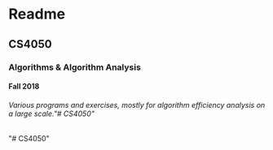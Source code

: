 # Readme
## CS4050
### Algorithms & Algorithm Analysis
#### Fall 2018

###### Various programs and exercises, mostly for algorithm efficiency analysis on a large scale."# CS4050" 
"# CS4050" 
